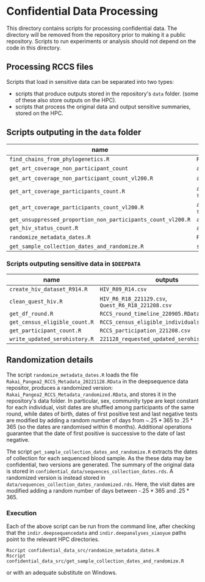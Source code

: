 # Confidential Data Processing

This directory contains scripts for processing confidential data.
The directory will be removed from the repository prior to making it a public repository.
Scripts to run experiments or analysis should not depend on the code in this directory.

## Processing RCCS files

Scripts that load in sensitive data can be separated into two types:
* scripts that produce outputs stored in the repository's `data` folder. (some of these also store outputs on the HPC).
* scripts that process the original data and output sensitive summaries, stored on the HPC.



## Scripts outputing in the `data` folder


| name                                                         | outputs in `data`                                            | outputs on HPC                          |
| ------------------------------------------------------------ | ------------------------------------------------------------ | --------------------------------------- |
| `find_chains_from_phylogenetics.R`                           | `Rakai_phscnetworks_ruleo_sero.rda`                          |                                         |
| `get_art_coverage_non_participant_count`                     | `aggregated_newlyregistered_count_art_coverage.csv`          | NA                                      |
| `get_art_coverage_non_participant_count_vl200.R`             | `aggregated_newlyregistered_count_art_coverage_vl200.csv`    | NA                                      |
| `get_art_coverage_participants_count.R`                      | `aggregated_participants_count_art_coverage.csv`, `sensitivity_specificity_art.csv` | `table_sensitivity_specificity_art.rds` |
| `get_art_coverage_participants_count_vl200.R`                | `aggregated_participants_count_art_coverage_vl200.csv`, `sensitivity_specificity_art_vl200.csv` |                                         |
| `get_unsuppressed_proportion_non_participants_count_vl200.R  ` | `aggregated_newlyregistered_count_unsuppressed_vl200.csv`    |                                         |
| `get_hiv_status_count.R`                                     | `aggregated_count_hiv_positive.csv`                          |                                         |
| `randomize_metadata_dates.R`                                 | `Rakai_Pangea2_RCCS_Metadata_randomized.RData`               | NA                                      |
| `get_sample_collection_dates_and_randomize.R`                | `sequences_collection_dates_randomized.rds`                  | `sequences_collection_dates.rds`        |

### Scripts outputing sensitive data in `$DEEPDATA`

| name                          | outputs                                            |
| ----------------------------- | -------------------------------------------------- |
| `create_hiv_dataset_R914.R`   | `HIV_R09_R14.csv`                                  |
| `clean_quest_hiv.R`           | `HIV_R6_R18_221129.csv`, `Quest_R6_R18_221208.csv` |
| `get_df_round.R`              | `RCCS_round_timeline_220905.RData`                 |
| `get_census_eligible_count.R` | `RCCS_census_eligible_individuals_221116.csv`      |
| `get_participant_count.R`     | `RCCS_participation_221208.csv`                    |
| `write_updated_serohistory.R` | `221128_requested_updated_serohistory.csv`         |



## Randomization details

The script `randomize_metadata_dates.R` loads the file `Rakai_Pangea2_RCCS_Metadata_20221128.RData` in the deepsequence data repositor, produces a randomized version: `Rakai_Pangea2_RCCS_Metadata_randomized.RData`, and stores it in the repository's data folder.
In particular, sex, community type are kept constant for each individual, visit dates are shuffled among participants of the same round, while dates of birth, dates of first positive test and last negative tests are modified by adding a random number of days from $-.25*365$ to $.25*365$ (so the dates are randomised within 6 months). 
Additional operations guarantee that the date of first positive is successive to the date of last negative.

The script `get_sample_collection_dates_and_randomize.R` extracts the dates of collection for each sequenced blood sample. 
As the these data may be confidential, two versions are generated. The summary of the original data is stored in `confidential_data/sequences_collection_dates.rds`. A randomized version is instead stored in `data/sequences_collection_dates_randomized.rds`. Here, the visit dates are modified adding a random number of days between -$.25*365$ and $.25*365$.

### Execution

Each of the above script can be run from the command line, after checking that the `indir.deepsequencedata` and `indir.deepanalyses_xiaoyue` paths point to the relevant HPC directories.
```{bash}
Rscript confidential_data_src/randomize_metadata_dates.R
Rscript confidential_data_src/get_sample_collection_dates_and_randomize.R
```
or with an adequate substitute on Windows.
